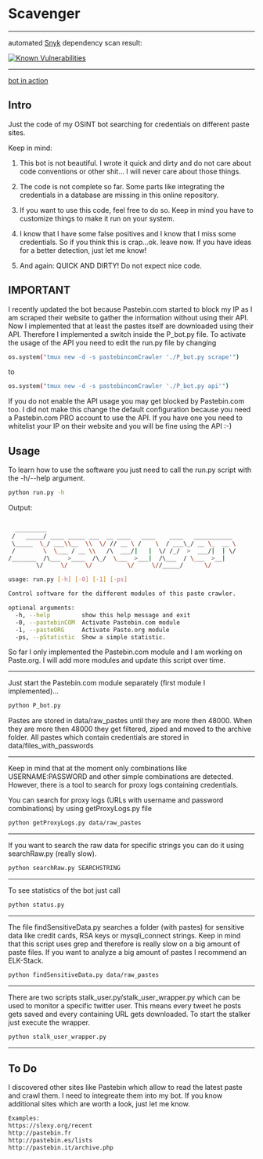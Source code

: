 # Scavenger

---

automated [Snyk](https://snyk.io/) dependency scan result:

[![Known Vulnerabilities](https://snyk.io/test/github/rndinfosecguy/Scavenger/badge.svg?targetFile=requirements.txt)](https://snyk.io/test/github/rndinfosecguy/Scavenger?targetFile=requirements.txt)

---

[bot in action](https://twitter.com/leak_scavenger)

## Intro
Just the code of my OSINT bot searching for credentials on different paste sites.

Keep in mind:
1. This bot is not beautiful. I wrote it quick and dirty and do not care about code conventions or other shit... I will never care about those things.
	
2. The code is not complete so far. Some parts like integrating the credentials in a database are missing in this online repository. 
	
3. If you want to use this code, feel free to do so. Keep in mind you have to customize things to make it run on your system.
	
4. I know that I have some false positives and I know that I miss some credentials. So if you think this is crap...ok. leave now. If you have ideas for a better detection, just let me know!
	
5. And again: QUICK AND DIRTY! Do not expect nice code.

## IMPORTANT
I recently updated the bot because Pastebin.com started to block my IP as I am scraped their website to gather the information without using their API.
Now I implemented that at least the pastes itself are downloaded using their API. Therefore I implemented a switch inside the P_bot.py file. To activate the usage of the API you need to edit the run.py file by changing

```sh
os.system("tmux new -d -s pastebincomCrawler './P_bot.py scrape'")
```
to
```sh
os.system("tmux new -d -s pastebincomCrawler './P_bot.py api'")
```
If you do not enable the API usage you may get blocked by Pastebin.com too. I did not make this change the default configuration because you need a Pastebin.com PRO account to use the API. If you have one you need to whitelist your IP on their website and you will be fine using the API :-) 

## Usage

To learn how to use the software you just need to call the run.py script with the -h/--help argument.
```sh
python run.py -h
```
Output:
```sh

  _________
 /   _____/ ____ _____ ___  __ ____   ____    ____   ___________
 \_____  \_/ ___\\__  \\  \/ // __ \ /    \  / ___\_/ __ \_  __ \
 /        \  \___ / __ \\   /\  ___/|   |  \/ /_/  >  ___/|  | \/
/_______  /\___  >____  /\_/  \___  >___|  /\___  / \___  >__|
        \/     \/     \/          \/     \//_____/      \/

usage: run.py [-h] [-0] [-1] [-ps]

Control software for the different modules of this paste crawler.

optional arguments:
  -h, --help         show this help message and exit
  -0, --pastebinCOM  Activate Pastebin.com module
  -1, --pasteORG     Activate Paste.org module
  -ps, --pStatistic  Show a simple statistic.
```

So far I only implemented the Pastebin.com module and I am working on Paste.org. I will add more modules and update this script over time.

---

Just start the Pastebin.com module separately (first module I implemented)...
```sh
python P_bot.py
```
Pastes are stored in data/raw_pastes until they are more then 48000.
When they are more then 48000 they get filtered, ziped and moved to the archive folder. 
All pastes which contain credentials are stored in data/files_with_passwords

---

Keep in mind that at the moment only combinations like USERNAME:PASSWORD and other simple combinations are detected.
However, there is a tool to search for proxy logs containing credentials. 

You can search for proxy logs (URLs with username and password combinations) by using getProxyLogs.py file
```sh
python getProxyLogs.py data/raw_pastes
```

---

If you want to search the raw data for specific strings you can do it using searchRaw.py (really slow). 
```sh
python searchRaw.py SEARCHSTRING
```

---

To see statistics of the bot just call
```sh
python status.py 
```

---

The file findSensitiveData.py searches a folder (with pastes) for sensitive data like credit cards, RSA keys or mysqli_connect strings. Keep in mind that this script uses grep and therefore is really slow on a big amount of paste files. 
If you want to analyze a big amount of pastes I recommend an ELK-Stack.
```sh
python findSensitiveData.py data/raw_pastes 
```

---

There are two scripts stalk_user.py/stalk_user_wrapper.py which can be used to monitor a specific twitter user. This means every tweet he posts gets saved and every containing URL gets downloaded. To start the stalker just execute the wrapper.
```sh
python stalk_user_wrapper.py
```

---

## To Do

I discovered other sites like Pastebin which allow to read the latest paste and crawl them. I need to integreate them into my bot. If you know additional sites which are worth a look, just let me know.
```sh
Examples:
https://slexy.org/recent
http://pastebin.fr
http://pastebin.es/lists
http://pastebin.it/archive.php
```
